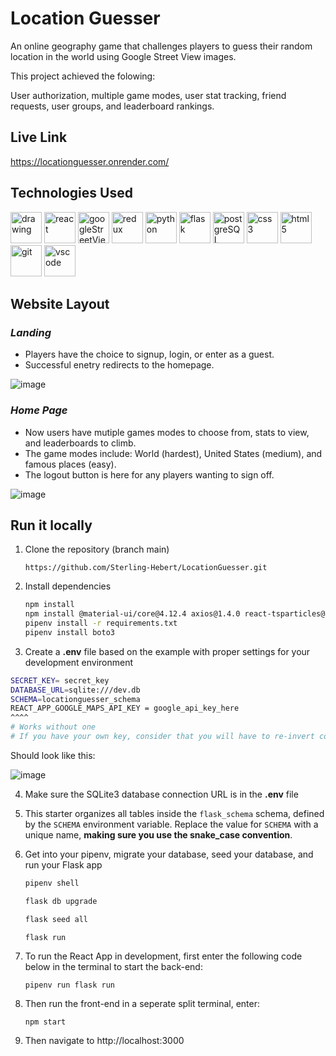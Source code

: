 # Location Guesser

An online geography game that challenges players to guess their random location in the world using Google Street View images.

This project achieved the folowing:

User authorization, multiple game modes, user stat tracking, friend requests, user groups, and leaderboard rankings.

## Live Link

https://locationguesser.onrender.com/

## Technologies Used

<img src="https://camo.githubusercontent.com/442c452cb73752bb1914ce03fce2017056d651a2099696b8594ddf5ccc74825e/68747470733a2f2f63646e2e6a7364656c6976722e6e65742f67682f64657669636f6e732f64657669636f6e2f69636f6e732f6a6176617363726970742f6a6176617363726970742d6f726967696e616c2e737667" alt="drawing" width="50"/> <img src="https://camo.githubusercontent.com/27d0b117da00485c56d69aef0fa310a3f8a07abecc8aa15fa38c8b78526c60ac/68747470733a2f2f63646e2e6a7364656c6976722e6e65742f67682f64657669636f6e732f64657669636f6e2f69636f6e732f72656163742f72656163742d6f726967696e616c2e737667" alt="react" width="50"> 
<img src="https://developers.google.com/static/streetview/ready/images/svr-branding-badge.png" alt="googleStreetView" width="50" height="50"/> 
<img src="https://camo.githubusercontent.com/2b6b50702c658cdfcf440cef1eb88c7e0e5a16ce0eb6ab8bc933da7697c12213/68747470733a2f2f63646e2e6a7364656c6976722e6e65742f67682f64657669636f6e732f64657669636f6e2f69636f6e732f72656475782f72656475782d6f726967696e616c2e737667" alt="redux" width="50"> 
<img src="https://www.pngall.com/wp-content/uploads/5/Python-PNG.png" alt="python" width ="50"> 
<img src="https://user-images.githubusercontent.com/92463844/162601723-beb79065-3555-4c2d-86c1-37d914e6d7ae.png" alt="flask" width ="50"> 
<img src="https://camo.githubusercontent.com/d536b9cc0c533324368535ece721f5424f28eae3ec0e6f3847408948ecacfce6/68747470733a2f2f63646e2e6a7364656c6976722e6e65742f67682f64657669636f6e732f64657669636f6e2f69636f6e732f706f737467726573716c2f706f737467726573716c2d6f726967696e616c2e737667" alt="postgreSQL" width="50">
<img src="https://camo.githubusercontent.com/2e496d4bfc6f753ddca87b521ce95c88219f77800212ffa6d4401ad368c82170/68747470733a2f2f63646e2e6a7364656c6976722e6e65742f67682f64657669636f6e732f64657669636f6e2f69636f6e732f637373332f637373332d6f726967696e616c2e737667" alt="css3" width="50"> 
<img src="https://camo.githubusercontent.com/da7acacadecf91d6dc02efcd2be086bb6d78ddff19a1b7a0ab2755a6fda8b1e9/68747470733a2f2f63646e2e6a7364656c6976722e6e65742f67682f64657669636f6e732f64657669636f6e2f69636f6e732f68746d6c352f68746d6c352d6f726967696e616c2e737667" alt="html5" width="50"> 
<img src="https://camo.githubusercontent.com/dc9e7e657b4cd5ba7d819d1a9ce61434bd0ddbb94287d7476b186bd783b62279/68747470733a2f2f63646e2e6a7364656c6976722e6e65742f67682f64657669636f6e732f64657669636f6e2f69636f6e732f6769742f6769742d6f726967696e616c2e737667" alt="git" width="50"> 
<img src="https://camo.githubusercontent.com/5fa137d222dde7b69acd22c6572a065ce3656e6ffa1f5e88c1b5c7a935af3cc6/68747470733a2f2f63646e2e6a7364656c6976722e6e65742f67682f64657669636f6e732f64657669636f6e2f69636f6e732f7673636f64652f7673636f64652d6f726967696e616c2e737667" alt="vscode" width="50"> 


## Website Layout

### *Landing*

- Players have the choice to signup, login, or enter as a guest.   
- Successful enetry redirects to the homepage.   

![image](https://github.com/Sterling-Hebert/LocationGuesser/assets/60053292/9de245d8-5b00-4961-8478-60536d6e3f13)

### *Home Page*

- Now users have mutiple games modes to choose from, stats to view, and leaderboards to climb.
- The game modes include: World (hardest), United States (medium), and famous places (easy).
- The logout button is here for any players wanting to sign off.

![image](https://github.com/Sterling-Hebert/LocationGuesser/assets/60053292/4d79be44-1096-4154-a30d-ce9942c6ccd8)


## Run it locally

1. Clone the repository (branch main)

   ```
   https://github.com/Sterling-Hebert/LocationGuesser.git
   ```

2. Install dependencies

   ```bash
   npm install
   npm install @material-ui/core@4.12.4 axios@1.4.0 react-tsparticles@2.12.1
   pipenv install -r requirements.txt
   pipenv install boto3
   ```

3. Create a **.env** file based on the example with proper settings for your
   development environment
   
  ```bash
  SECRET_KEY= secret_key
  DATABASE_URL=sqlite:///dev.db
  SCHEMA=locationguesser_schema
  REACT_APP_GOOGLE_MAPS_API_KEY = google_api_key_here   
  ^^^^
  # Works without one
  # If you have your own key, consider that you will have to re-invert colors back to normal in the   /react-app/src/components/MapTools/defaultMap.css file.
  ```

   Should look like this:

  ![image](https://github.com/Sterling-Hebert/LocationGuesser/assets/60053292/27f872af-38c8-4b47-ba14-6af3d94e102b)


4. Make sure the SQLite3 database connection URL is in the **.env** file

5. This starter organizes all tables inside the `flask_schema` schema, defined
   by the `SCHEMA` environment variable. Replace the value for
   `SCHEMA` with a unique name, **making sure you use the snake_case
   convention**.

6. Get into your pipenv, migrate your database, seed your database, and run your Flask app

   ```bash
   pipenv shell
   ```

   ```bash
   flask db upgrade
   ```

   ```bash
   flask seed all
   ```

   ```bash
   flask run
   ```

7. To run the React App in development, first enter the following code below in the terminal to start the back-end:

   ```
   pipenv run flask run
   ```

8. Then run the front-end in a seperate split terminal, enter:

   ```
   npm start
   ```

9. Then navigate to http://localhost:3000

